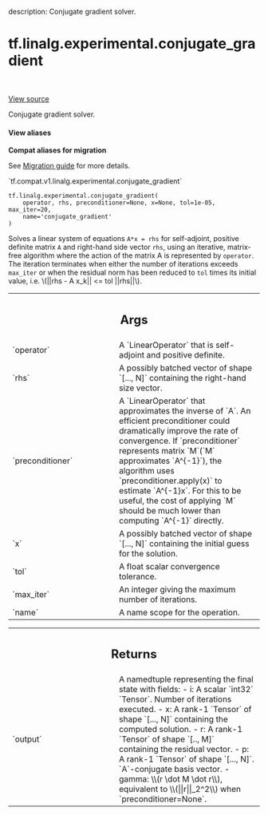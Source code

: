 description: Conjugate gradient solver.

<div itemscope itemtype="http://developers.google.com/ReferenceObject">
<meta itemprop="name" content="tf.linalg.experimental.conjugate_gradient" />
<meta itemprop="path" content="Stable" />
</div>

# tf.linalg.experimental.conjugate_gradient

<!-- Insert buttons and diff -->

<table class="tfo-notebook-buttons tfo-api nocontent" align="left">

</table>

<a target="_blank" href="/code/stable/tensorflow/python/ops/linalg/sparse/conjugate_gradient.py">View source</a>



Conjugate gradient solver.

<section class="expandable">
  <h4 class="showalways">View aliases</h4>
  <p>
<b>Compat aliases for migration</b>
<p>See
<a href="https://www.tensorflow.org/guide/migrate">Migration guide</a> for
more details.</p>
<p>`tf.compat.v1.linalg.experimental.conjugate_gradient`</p>
</p>
</section>

<pre class="devsite-click-to-copy prettyprint lang-py tfo-signature-link">
<code>tf.linalg.experimental.conjugate_gradient(
    operator, rhs, preconditioner=None, x=None, tol=1e-05, max_iter=20,
    name=&#x27;conjugate_gradient&#x27;
)
</code></pre>



<!-- Placeholder for "Used in" -->

Solves a linear system of equations `A*x = rhs` for self-adjoint, positive
definite matrix `A` and right-hand side vector `rhs`, using an iterative,
matrix-free algorithm where the action of the matrix A is represented by
`operator`. The iteration terminates when either the number of iterations
exceeds `max_iter` or when the residual norm has been reduced to `tol`
times its initial value, i.e. \\(||rhs - A x_k|| <= tol ||rhs||\\).

<!-- Tabular view -->
 <table class="responsive fixed orange">
<colgroup><col width="214px"><col></colgroup>
<tr><th colspan="2"><h2 class="add-link">Args</h2></th></tr>

<tr>
<td>
`operator`
</td>
<td>
A `LinearOperator` that is self-adjoint and positive definite.
</td>
</tr><tr>
<td>
`rhs`
</td>
<td>
A possibly batched vector of shape `[..., N]` containing the right-hand
size vector.
</td>
</tr><tr>
<td>
`preconditioner`
</td>
<td>
A `LinearOperator` that approximates the inverse of `A`.
An efficient preconditioner could dramatically improve the rate of
convergence. If `preconditioner` represents matrix `M`(`M` approximates
`A^{-1}`), the algorithm uses `preconditioner.apply(x)` to estimate
`A^{-1}x`. For this to be useful, the cost of applying `M` should be
much lower than computing `A^{-1}` directly.
</td>
</tr><tr>
<td>
`x`
</td>
<td>
A possibly batched vector of shape `[..., N]` containing the initial
guess for the solution.
</td>
</tr><tr>
<td>
`tol`
</td>
<td>
A float scalar convergence tolerance.
</td>
</tr><tr>
<td>
`max_iter`
</td>
<td>
An integer giving the maximum number of iterations.
</td>
</tr><tr>
<td>
`name`
</td>
<td>
A name scope for the operation.
</td>
</tr>
</table>



<!-- Tabular view -->
 <table class="responsive fixed orange">
<colgroup><col width="214px"><col></colgroup>
<tr><th colspan="2"><h2 class="add-link">Returns</h2></th></tr>

<tr>
<td>
`output`
</td>
<td>
A namedtuple representing the final state with fields:
- i: A scalar `int32` `Tensor`. Number of iterations executed.
- x: A rank-1 `Tensor` of shape `[..., N]` containing the computed
    solution.
- r: A rank-1 `Tensor` of shape `[.., M]` containing the residual vector.
- p: A rank-1 `Tensor` of shape `[..., N]`. `A`-conjugate basis vector.
- gamma: \\(r \dot M \dot r\\), equivalent to  \\(||r||_2^2\\) when
  `preconditioner=None`.
</td>
</tr>
</table>

